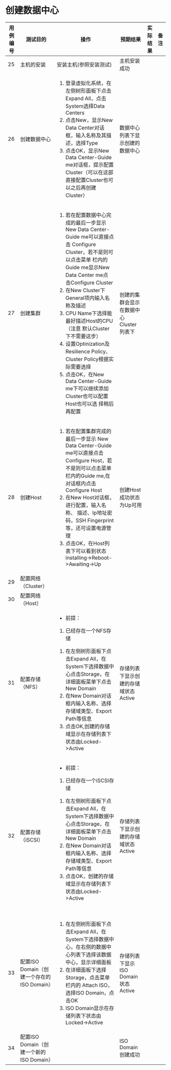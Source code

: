 # 创建数据中心

|用例编号|测试目的|操作|预期结果|实际结果|备注|
|--------|--------|----|--------|--------|----|
|25|主机的安装|安装主机(参照安装测试)|主机安装成功|||
|26|创建数据中心|<ol><li>登录虚拟化系统，在左侧树形面板下点击 Expand All，点击System选择Data Centers</li><li>点击New，显示New Data Center对话框，输入名称及其描述，选择Type</li><li>点击OK，显示New Data Center-Guide me对话框，提示配置Cluster（可以在这部直接配置Cluster也可以之后再创建Cluster）</li></ol>|数据中心列表下显示创建的数据中心|||
|27|创建集群|<ol><li>若在配置数据中心完成的最后一步显示 New Data Center-Guide me可以直接点击 Configure Cluster，若不是则可以点击菜单 栏内的Guide me显示New Data Center me点 击Configure Cluster</li><li>在New Cluster下General项内输入名称及描述</li><li>CPU Name下选择能最好描述Host的CPU（注意 默认Cluster下不需要这步）</li><li>设置Optinization及Resilience Policy、 Cluster Policy根据实际需要选择</li><li>点击OK，在New Data Center-Guide me下可以继续添加Cluster也可以配置Host也可以选 择稍后再配置</li></ol>|创建的集群会显示在数据中心Cluster列表下|||
|28|创建Host|<ol><li>若在配置集群完成的最后一步显示 New Data Center-Guide me可以直接点击Configure Host，若不是则可以点击菜单栏内的Guide me,在对话框内点击Configure Host</li><li>在New Host对话框，进行配置，输入名称、 描述、Ip地址密码，SSH Fingerprint等，还可设置电源管理</li><li>点击OK，在Host列表下可以看到状态 installing-\>Reboot-\>Awaiting-\>Up</li></ol>|创建Host成功状态为Up可用|||
|29|配置网络（Cluster）|||||
|30|配置网络（Host）|||||
|31|配置存储（NFS） |<ul><li>前提：</li></ul><ol><li>已经存在一个NFS存储</li></ol><ol><li>在左侧树形面板下点击Expand All，在System下选择数据中心点击Storage，在详细面板菜单下点击New Domain</li><li>在New Domain对话框内输入名称、选择存储域类型、Export Path等信息</li><li>点击OK,创建的存储域显示在存储列表下状态由Locked-\>Active</li></ol>|存储列表下显示创建的存储域状态Active|||
|32|配置存储（iSCSI）|<ul><li>前提：</li></ul><ol><li>已经存在一个iSCSI存储</li></ol><ol><li>在左侧树形面板下点击Expand All，在System下选择数据中心点击Storage，在详细面板菜单下点击New Domain</li><li>在New Domain对话框内输入名称、选择存储域类型、Export Path等信息</li><li>点击OK，创建的存储域显示在存储列表下状态由Locked-\>Active<br/><br/>|存储列表下显示创建的存储域状态Active|||
|33|配置ISO Domain（创建一个存在的 ISO Domain）|<ol><li>在左侧树形面板下点击Expand All，在System下选择数据中心，在右侧的数据中心列表下选择该数据中心，显示详细面板</li><li>在详细面板下选择Storage，点击菜单栏内的 Attach ISO，选择ISO Domain，点击OK</li><li>ISO Domain显示在存储列表下状态由 Locked-\>Active</li></ol>|存储列表下显示ISO Domain状态Active|||
|34|配置ISO Domain（创建一个新的ISO Domain）||ISO Domain创建成功|||

